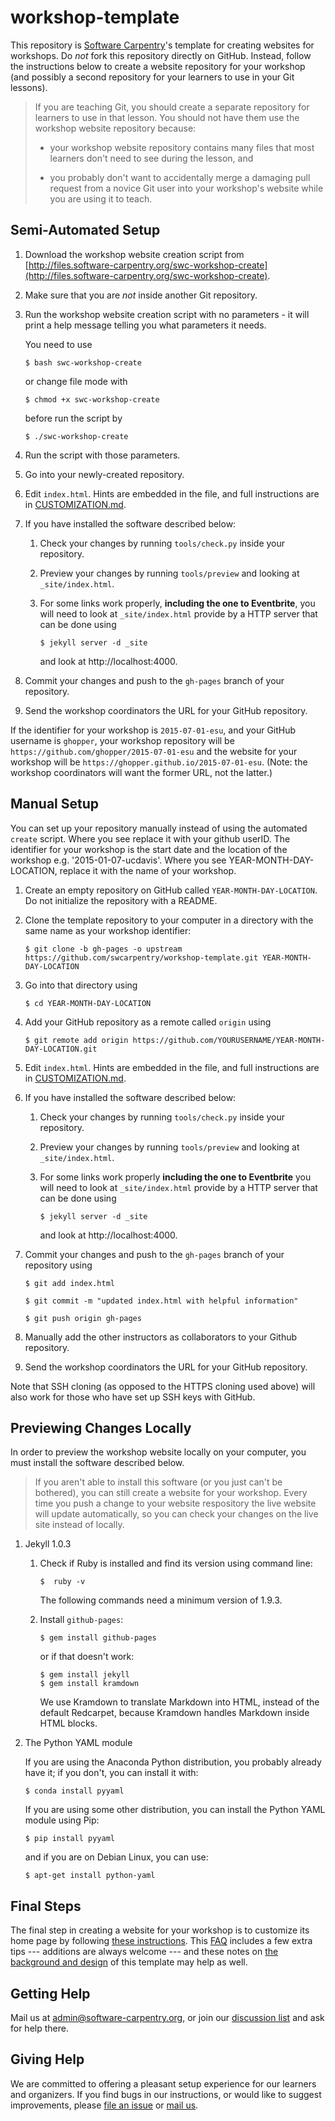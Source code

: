 # workshop-template

This repository is [Software Carpentry](http://software-carpentry.org)'s
template for creating websites for workshops.  Do *not* fork this
repository directly on GitHub.  Instead, follow the instructions below
to create a website repository for your workshop (and possibly a
second repository for your learners to use in your Git lessons).

> If you are teaching Git, you should create a separate repository for
> learners to use in that lesson.  You should not have them use the
> workshop website repository because:
> 
> *   your workshop website repository contains many files that
>     most learners don't need to see during the lesson, and
> 
> *   you probably don't want to accidentally merge a damaging pull
>     request from a novice Git user into your workshop's website while
>     you are using it to teach.

## Semi-Automated Setup

1.  Download the workshop website creation script from
    [http://files.software-carpentry.org/swc-workshop-create](http://files.software-carpentry.org/swc-workshop-create).

2.  Make sure that you are *not* inside another Git repository.

3.  Run the workshop website creation script with no parameters - it
    will print a help message telling you what parameters it needs.

    You need to use

    ~~~
    $ bash swc-workshop-create
    ~~~

    or change file mode with

    ~~~
    $ chmod +x swc-workshop-create
    ~~~

    before run the script by

    ~~~
    $ ./swc-workshop-create
    ~~~

4.  Run the script with those parameters.

5.  Go into your newly-created repository.

6.  Edit `index.html`.  Hints are embedded in the file, and full
    instructions are in [CUSTOMIZATION.md](CUSTOMIZATION.md).

7.  If you have installed the software described below:

    1.  Check your changes by running `tools/check.py` inside your
        repository.

    2.  Preview your changes by running `tools/preview` and looking at
        `_site/index.html`.

    3.  For some links work properly, **including the one to Eventbrite**, you
        will need to look at `_site/index.html` provide by a HTTP server that
        can be done using

        ~~~
        $ jekyll server -d _site
        ~~~

        and look at http://localhost:4000.

8.  Commit your changes and push to the `gh-pages` branch of your
    repository.

9.  Send the workshop coordinators the URL for your GitHub repository.

If the identifier for your workshop is `2015-07-01-esu`, and your
GitHub username is `ghopper`, your workshop repository will be
`https://github.com/ghopper/2015-07-01-esu` and the website for your
workshop will be `https://ghopper.github.io/2015-07-01-esu`.  (Note:
the workshop coordinators will want the former URL, not the latter.)

## Manual Setup

You can set up your repository manually instead of using the automated
`create` script.  Where you see <YOURUSERNAME> replace it with your 
github userID. The identifier for your workshop is the start date and 
the location of the workshop <YEAR-MONTH-DAY-LOCATION> e.g. 
'2015-01-07-ucdavis'. Where you see YEAR-MONTH-DAY-LOCATION, replace it
with the name of your workshop.

1.  Create an empty repository on GitHub called `YEAR-MONTH-DAY-LOCATION`. Do 
not initialize the repository with a README.

2.  Clone the template repository to your computer in a directory with
    the same name as your workshop identifier:

    ~~~
    $ git clone -b gh-pages -o upstream https://github.com/swcarpentry/workshop-template.git YEAR-MONTH-DAY-LOCATION
    ~~~

3.  Go into that directory using

    ~~~
    $ cd YEAR-MONTH-DAY-LOCATION
    ~~~

4.  Add your GitHub repository as a remote called `origin` using

    ~~~
    $ git remote add origin https://github.com/YOURUSERNAME/YEAR-MONTH-DAY-LOCATION.git
    ~~~

5.  Edit `index.html`.  Hints are embedded in the file, and full
    instructions are in [CUSTOMIZATION.md](CUSTOMIZATION.md).

6.  If you have installed the software described below:

    1.  Check your changes by running `tools/check.py` inside your
        repository.

    2.  Preview your changes by running `tools/preview` and looking at
        `_site/index.html`.

    3.  For some links work properly **including the one to Eventbrite** you
        will need to look at `_site/index.html` provide by a HTTP server that
        can be done using

        ~~~
        $ jekyll server -d _site
        ~~~

        and look at http://localhost:4000.

7.  Commit your changes and push to the `gh-pages` branch of your
    repository using

    ~~~
    $ git add index.html
    ~~~

    ~~~
    $ git commit -m "updated index.html with helpful information" 
    ~~~

    ~~~
    $ git push origin gh-pages
    ~~~

8.  Manually add the other instructors as collaborators to your Github
    repository.

9.  Send the workshop coordinators the URL for your GitHub repository.

Note that SSH cloning (as opposed to the HTTPS cloning used above)
will also work for those who have set up SSH keys with GitHub.

## Previewing Changes Locally

In order to preview the workshop website locally on your computer,
you must install the software described below.

> If you aren't able to install this software (or you just can't be
> bothered), you can still create a website for your workshop.  Every
> time you push a change to your website respository the live website
> will update automatically, so you can check your changes on the live
> site instead of locally.

1.  Jekyll 1.0.3

    1. Check if Ruby is installed and find its version using command line:

        ~~~
        $  ruby -v
        ~~~

        The following commands need a minimum version of 1.9.3.

    2. Install `github-pages`:

        ~~~
        $ gem install github-pages
        ~~~

        or if that doesn't work:

        ~~~
        $ gem install jekyll
        $ gem install kramdown
        ~~~

        We use Kramdown to translate Markdown into HTML, instead of
        the default Redcarpet, because Kramdown handles Markdown
        inside HTML blocks.

2.  The Python YAML module

    If you are using the Anaconda Python distribution, you probably
    already have it; if you don't, you can install it with:

    ~~~
    $ conda install pyyaml
    ~~~

    If you are using some other distribution, you can install the
    Python YAML module using Pip:

    ~~~
    $ pip install pyyaml
    ~~~

    and if you are on Debian Linux, you can use:

    ~~~
    $ apt-get install python-yaml
    ~~~

## Final Steps

The final step in creating a website for your workshop is to customize
its home page by following [these instructions](CUSTOMIZATION.md).
This [FAQ](FAQ.md) includes a few extra tips --- additions are always
welcome --- and these notes on [the background and design](DESIGN.md)
of this template may help as well.

## Getting Help

Mail us at [admin@software-carpentry.org](mailto:admin@software-carpentry.org),
or join our [discussion list](http://lists.software-carpentry.org/mailman/listinfo/discuss_lists.software-carpentry.org)
and ask for help there.

## Giving Help

We are committed to offering a pleasant setup experience for our
learners and organizers.  If you find bugs in our instructions, or
would like to suggest improvements, please
[file an issue](https://github.com/swcarpentry/workshop-template/issues?q=is%3Aopen+is%3Aissue)
or [mail us](mailto:admin@software-carpentry.org).

